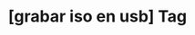 ---
article_id: 0
description: List of articles under [grabar iso en usb] tag.
image: http://huntingbears.com.ve/static/img/site/mstile-310x310.png
layout: tag
slug: grabar-iso-en-usb
title: '[grabar iso en usb] Tag'
---